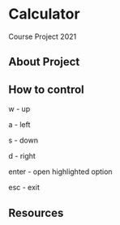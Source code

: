 # Calculator
Course Project 2021

## About Project

## How to control

w - up

a - left

s - down

d - right

enter - open highlighted option

esc - exit


## Resources

[Shunting-yard algorithm]: (https://en.wikipedia.org/wiki/Shunting-yard_algorithm)

[History]: (https://en.wikipedia.org/wiki/Calculator#History)
